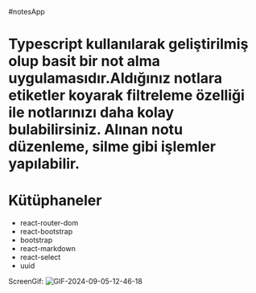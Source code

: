 #notesApp

<h1>Typescript kullanılarak geliştirilmiş olup basit bir not alma uygulamasıdır.Aldığınız notlara etiketler koyarak filtreleme özelliği ile notlarınızı daha kolay bulabilirsiniz. Alınan notu düzenleme, silme gibi işlemler yapılabilir.</h1>

# Kütüphaneler

- react-router-dom
- react-bootstrap
- bootstrap
- react-markdown
- react-select
- uuid

ScreenGif:
![GIF-2024-09-05-12-46-18](https://github.com/user-attachments/assets/363c46a9-038f-4664-9aa8-8ec462bbdabf)
